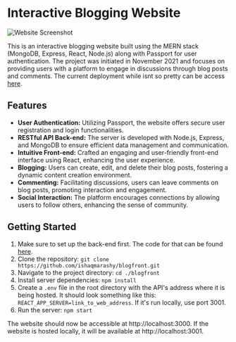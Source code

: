 # Interactive Blogging Website
![Website Screenshot](https://github.com/ishaqmarashy/blogfront/assets/34040118/208312d8-4c7b-4e5f-9ba8-058ab12a1062)

This is an interactive blogging website built using the MERN stack (MongoDB, Express, React, Node.js) along with Passport for user authentication. The project was initiated in November 2021 and focuses on providing users with a platform to engage in discussions through blog posts and comments.
The current deployment while isnt so pretty can be access [here](https://ishaqmarashy.github.io/blogfront/). 

## Features
- **User Authentication:** Utilizing Passport, the website offers secure user registration and login functionalities.
- **RESTful API Back-end:** The server is developed with Node.js, Express, and MongoDB to ensure efficient data management and communication.
- **Intuitive Front-end:** Crafted an engaging and user-friendly front-end interface using React, enhancing the user experience.
- **Blogging:** Users can create, edit, and delete their blog posts, fostering a dynamic content creation environment.
- **Commenting:** Facilitating discussions, users can leave comments on blog posts, promoting interaction and engagement.
- **Social Interaction:** The platform encourages connections by allowing users to follow others, enhancing the sense of community.

## Getting Started
1. Make sure to set up the back-end first. The code for that can be found [here](https://github.com/ishaqmarashy/BlogAPI).
2. Clone the repository: `git clone https://github.com/ishaqmarashy/blogfront.git`
3. Navigate to the project directory: `cd ./blogfront`
4. Install server dependencies: `npm install`
5. Create a `.env` file in the root directory with the API's address where it is being hosted. It should look something like this: `REACT_APP_SERVER=link_to_web_address`. If it's run locally, use port 3001.
6. Run the server: `npm start`

The website should now be accessible at http://localhost:3000. If the website is hosted locally, it will be available at http://localhost:3001.
